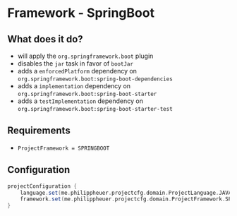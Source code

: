 # Framework - SpringBoot

## What does it do?

- will apply the `org.springframework.boot` plugin
- disables the `jar` task in favor of `bootJar`
- adds a `enforcedPlatform` dependency on `org.springframework.boot:spring-boot-dependencies`
- adds a `implementation` dependency on `org.springframework.boot:spring-boot-starter`
- adds a `testImplementation` dependency on `org.springframework.boot:spring-boot-starter-test`

## Requirements

- `ProjectFramework = SPRINGBOOT`

## Configuration

```gradle
projectConfiguration {
    language.set(me.philippheuer.projectcfg.domain.ProjectLanguage.JAVA)
    framework.set(me.philippheuer.projectcfg.domain.ProjectFramework.SPRINGBOOT)
}
```
